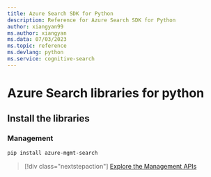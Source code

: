 ```yaml
---
title: Azure Search SDK for Python
description: Reference for Azure Search SDK for Python
author: xiangyan99
ms.author: xiangyan
ms.data: 07/03/2023
ms.topic: reference
ms.devlang: python
ms.service: cognitive-search
---
```

# Azure Search libraries for python

## Install the libraries


### Management

```bash
pip install azure-mgmt-search
```
> [!div class="nextstepaction"]
> [Explore the Management APIs](/python/api/overview/azure/search/management)